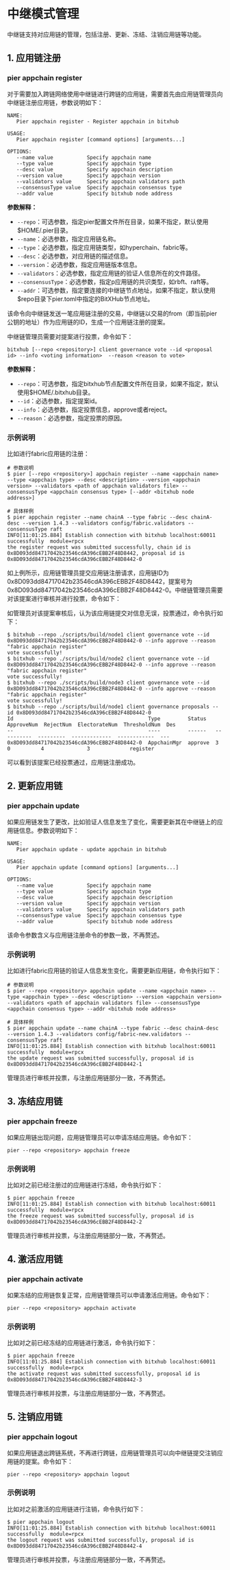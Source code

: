 # 中继模式管理

中继链支持对应用链的管理，包括注册、更新、冻结、注销应用链等功能。

## 1. 应用链注册
### pier appchain register 
对于需要加入跨链网络使用中继链进行跨链的应用链，需要首先由应用链管理员向中继链注册应用链，参数说明如下：

```shell
NAME:
   Pier appchain register - Register appchain in bitxhub

USAGE:
   Pier appchain register [command options] [arguments...]

OPTIONS:
   --name value           Specify appchain name
   --type value           Specify appchain type
   --desc value           Specify appchain description
   --version value        Specify appchain version
   --validators value     Specify appchain validators path
   --consensusType value  Specify appchain consensus type
   --addr value           Specify bitxhub node address
```
**参数解释：**

* `--repo`：可选参数，指定pier配置文件所在目录，如果不指定，默认使用$HOME/.pier目录。
* `--name`：必选参数，指定应用链名称。
* `--type`：必选参数，指定应用链类型，如hyperchain、fabric等。
* `--desc`：必选参数，对应用链的描述信息。
* `--version`：必选参数，指定应用链版本信息。
* `--validators`：必选参数，指定应用链的验证人信息所在的文件路径。
* `--consensusType`：必选参数，指定p应用链的共识类型，如rbft、raft等。
* `--addr`：可选参数，指定要连接的中继链节点地址，如果不指定，默认使用$repo目录下pier.toml中指定的BitXHub节点地址。

该命令向中继链发送一笔应用链注册的交易，中继链以交易的from（即当前pier公钥的地址）作为应用链的ID，生成一个应用链注册的提案。

中继链管理员需要对提案进行投票，命令如下：
```shell
bitxhub [--repo <repository>] client governance vote --id <proposal id> --info <voting information>  --reason <reason to vote>
```
**参数解释：**

* `--repo`：可选参数，指定bitxhub节点配置文件所在目录，如果不指定，默认使用$HOME/.bitxhub目录。
* `--id`：必选参数，指定提案id。
* `--info`：必选参数，指定投票信息，approve或者reject。
* `--reason`：必选参数，指定投票的原因。

### 示例说明
比如进行fabric应用链的注册：
```shell
# 参数说明
$ pier [--repo <repository>] appchain register --name <appchain name> --type <appchain type> --desc <description> --version <appchain version> --validators <path of appchain validators file> --consensusType <appchain consensus type> [--addr <bitxhub node address>]

# 具体样例
$ pier appchain register --name chainA --type fabric --desc chainA-desc --version 1.4.3 --validators config/fabric.validators --consensusType raft 
INFO[11:01:25.884] Establish connection with bitxhub localhost:60011 successfully  module=rpcx
the register request was submitted successfully, chain id is 0x8D093dd84717042b23546cdA396cEBB2F48D8442, proposal id is 0x8D093dd84717042b23546cdA396cEBB2F48D8442-0
```
如上例所示，应用链管理员提交应用链注册请求，应用链ID为0x8D093dd84717042b23546cdA396cEBB2F48D8442，提案号为0x8D093dd84717042b23546cdA396cEBB2F48D8442-0。中继链管理员需要对该提案进行审核并进行投票，命令如下：

如管理员对该提案审核后，认为该应用链提交对信息无误，投票通过，命令执行如下：
```shell
$ bitxhub --repo ./scripts/build/node1 client governance vote --id 0x8D093dd84717042b23546cdA396cEBB2F48D8442-0 --info approve --reason "fabric appchain register"
vote successfully!
$ bitxhub --repo ./scripts/build/node2 client governance vote --id 0x8D093dd84717042b23546cdA396cEBB2F48D8442-0 --info approve --reason "fabric appchain register"
vote successfully!
$ bitxhub --repo ./scripts/build/node3 client governance vote --id 0x8D093dd84717042b23546cdA396cEBB2F48D8442-0 --info approve --reason "fabric appchain register"
vote successfully!
$ bitxhub --repo ./scripts/build/node1 client governance proposals --id 0x8D093dd84717042b23546cdA396cEBB2F48D8442-0 
Id                                            Type         Status   ApproveNum  RejectNum  ElectorateNum  ThresholdNum  Des
--                                            ----         ------   ----------  ---------  -------------  ------------  ---
0x8D093dd84717042b23546cdA396cEBB2F48D8442-0  AppchainMgr  approve  3           0          4              3             register
```
可以看到该提案已经投票通过，应用链注册成功。

## 2. 更新应用链
### pier appchain update
如果应用链发生了更改，比如验证人信息发生了变化，需要更新其在中继链上的应用链信息。参数说明如下：
```shell
NAME:
   Pier appchain update - update appchain in bitxhub

USAGE:
   Pier appchain update [command options] [arguments...]

OPTIONS:
   --name value           Specify appchain name
   --type value           Specify appchain type
   --desc value           Specify appchain description
   --version value        Specify appchain version
   --validators value     Specify appchain validators path
   --consensusType value  Specify appchain consensus type
   --addr value           Specify bitxhub node address
```

该命令参数含义与应用链注册命令的参数一致，不再赘述。

### 示例说明
比如进行fabric应用链的验证人信息发生变化，需要更新应用链，命令执行如下：
```shell
# 参数说明
$ pier --repo <repository> appchain update --name <appchain name> --type <appchain type> --desc <description> --version <appchain version> --validators <path of appchain validators file> --consensusType <appchain consensus type> --addr <bitxhub node address>

# 具体样例
$ pier appchain update --name chainA --type fabric --desc chainA-desc --version 1.4.3 --validators config/fabric-new.validators --consensusType raft 
INFO[11:01:25.884] Establish connection with bitxhub localhost:60011 successfully  module=rpcx
the update request was submitted successfully, proposal id is 0x8D093dd84717042b23546cdA396cEBB2F48D8442-1
```

管理员进行审核并投票，与注册应用链部分一致，不再赘述。

## 3. 冻结应用链
### pier appchain freeze
如果应用链出现问题，应用链管理员可以申请冻结应用链。命令如下：
```shell
pier --repo <repository> appchain freeze
```

### 示例说明
比如对之前已经注册过的应用链进行冻结，命令执行如下：
```shell
$ pier appchain freeze
INFO[11:01:25.884] Establish connection with bitxhub localhost:60011 successfully  module=rpcx
the freeze request was submitted successfully, proposal id is 0x8D093dd84717042b23546cdA396cEBB2F48D8442-2
```

管理员进行审核并投票，与注册应用链部分一致，不再赘述。


## 4. 激活应用链
### pier appchain activate
如果冻结的应用链恢复正常，应用链管理员可以申请激活应用链。命令如下：
```shell
pier --repo <repository> appchain activate
```

### 示例说明
比如对之前已经冻结的应用链进行激活，命令执行如下：
```shell
$ pier appchain freeze
INFO[11:01:25.884] Establish connection with bitxhub localhost:60011 successfully  module=rpcx
the activate request was submitted successfully, proposal id is 0x8D093dd84717042b23546cdA396cEBB2F48D8442-3
```

管理员进行审核并投票，与注册应用链部分一致，不再赘述。

## 5. 注销应用链
### pier appchain logout
如果应用链退出跨链系统，不再进行跨链，应用链管理员可以向中继链提交注销应用链的提案。命令如下：
```shell
pier --repo <repository> appchain logout
```

### 示例说明
比如对之前激活的应用链进行注销，命令执行如下：
```shell
$ pier appchain logout 
INFO[11:01:25.884] Establish connection with bitxhub localhost:60011 successfully  module=rpcx
the logout request was submitted successfully, proposal id is 0x8D093dd84717042b23546cdA396cEBB2F48D8442-4
```

管理员进行审核并投票，与注册应用链部分一致，不再赘述。